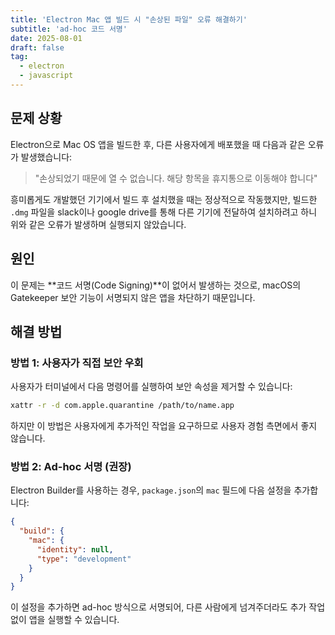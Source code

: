 ```yaml
---
title: 'Electron Mac 앱 빌드 시 "손상된 파일" 오류 해결하기'
subtitle: 'ad-hoc 코드 서명'
date: 2025-08-01
draft: false
tag:
  - electron
  - javascript
---
```

## 문제 상황
Electron으로 Mac OS 앱을 빌드한 후, 다른 사용자에게 배포했을 때 다음과 같은 오류가 발생했습니다:

> "손상되었기 때문에 열 수 없습니다. 해당 항목을 휴지통으로 이동해야 합니다"

흥미롭게도 개발했던 기기에서 빌드 후 설치했을 때는 정상적으로 작동했지만, 빌드한 `.dmg` 파일을 slack이나 google drive를 통해 다른 기기에 전달하여 설치하려고 하니 위와 같은 오류가 발생하며 실행되지 않았습니다.

## 원인

이 문제는 **코드 서명(Code Signing)**이 없어서 발생하는 것으로, macOS의 Gatekeeper 보안 기능이 서명되지 않은 앱을 차단하기 때문입니다.

## 해결 방법

### 방법 1: 사용자가 직접 보안 우회

사용자가 터미널에서 다음 명령어를 실행하여 보안 속성을 제거할 수 있습니다:

```bash
xattr -r -d com.apple.quarantine /path/to/name.app
```

하지만 이 방법은 사용자에게 추가적인 작업을 요구하므로 사용자 경험 측면에서 좋지 않습니다.

### 방법 2: Ad-hoc 서명 (권장)

Electron Builder를 사용하는 경우, `package.json`의 `mac` 필드에 다음 설정을 추가합니다:

```json
{
  "build": {
    "mac": {
      "identity": null,
      "type": "development"
    }
  }
}
```

이 설정을 추가하면 ad-hoc 방식으로 서명되어, 다른 사람에게 넘겨주더라도 추가 작업 없이 앱을 실행할 수 있습니다.

